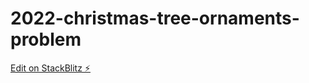# 2022-christmas-tree-ornaments-problem

[Edit on StackBlitz ⚡️](https://stackblitz.com/edit/recursive-christmas-tree-sbjgkp)